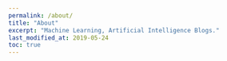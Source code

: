```yaml
---
permalink: /about/
title: "About"
excerpt: "Machine Learning, Artificial Intelligence Blogs."
last_modified_at: 2019-05-24
toc: true
---
```


